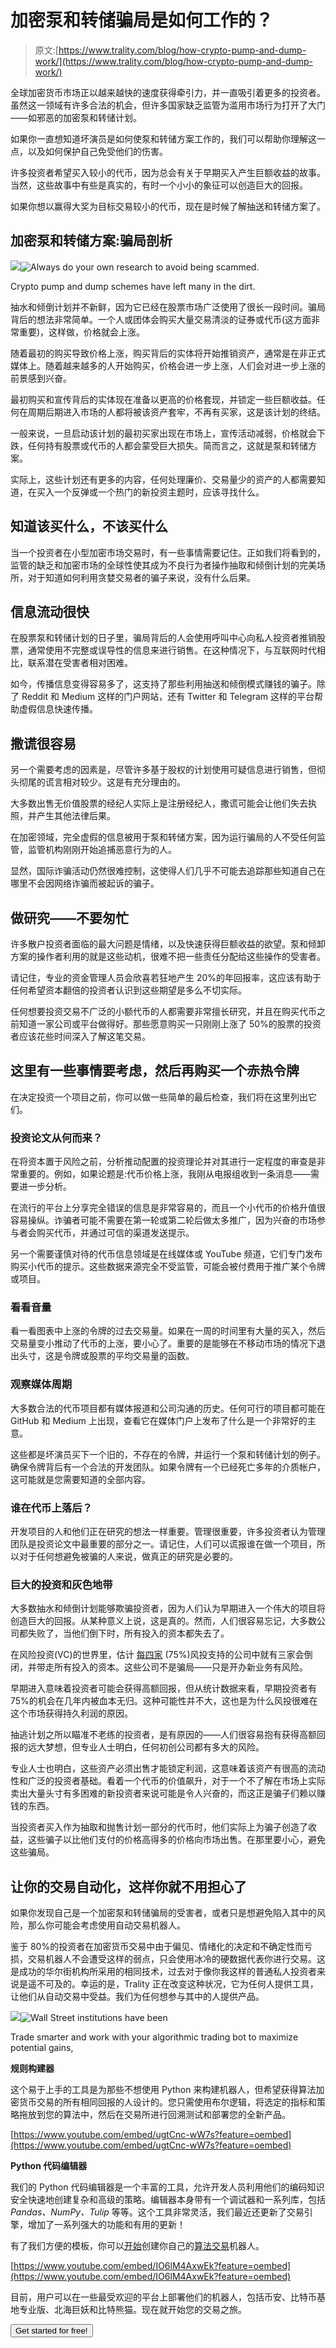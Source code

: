 # 加密泵和转储骗局是如何工作的？

> 原文:[https://www.trality.com/blog/how-crypto-pump-and-dump-work/](https://www.trality.com/blog/how-crypto-pump-and-dump-work/)

全球加密货币市场正以越来越快的速度获得牵引力，并一直吸引着更多的投资者。虽然这一领域有许多合法的机会，但许多国家缺乏监管为滥用市场行为打开了大门——如邪恶的加密泵和转储计划。

如果你一直想知道坏演员是如何使泵和转储方案工作的，我们可以帮助你理解这一点，以及如何保护自己免受他们的伤害。

许多投资者希望买入较小的代币，因为总会有关于早期买入产生巨额收益的故事。当然，这些故事中有些是真实的，有时一个小小的象征可以创造巨大的回报。

如果你想以赢得大奖为目标交易较小的代币，现在是时候了解抽送和转储方案了。

## 加密泵和转储方案:骗局剖析

![](img/4ba40e80747fb9d9f495e8f8fb4a793b.png)![Always do your own research to avoid being scammed.](img/6a9763e90ea27269bacd689dcec296a5.png)



Crypto pump and dump schemes have left many in the dirt.



抽水和倾倒计划并不新鲜，因为它已经在股票市场广泛使用了很长一段时间。骗局背后的想法非常简单。一个人或团体会购买大量交易清淡的证券或代币(这方面非常重要)，这样做，价格就会上涨。

随着最初的购买导致价格上涨，购买背后的实体将开始推销资产，通常是在非正式媒体上。随着越来越多的人开始购买，价格会进一步上涨，人们会对进一步上涨的前景感到兴奋。

最初购买和宣传背后的实体现在准备以更高的价格套现，并锁定一些巨额收益。任何在周期后期进入市场的人都将被该资产套牢，不再有买家，这是该计划的终结。

一般来说，一旦启动该计划的最初买家出现在市场上，宣传活动减弱，价格就会下跌，任何持有股票或代币的人都会蒙受巨大损失。简而言之，这就是泵和转储方案。

实际上，这些计划还有更多的内容，任何处理廉价、交易量少的资产的人都需要知道，在买入一个反弹或一个热门的新投资主题时，应该寻找什么。

## 知道该买什么，不该买什么

当一个投资者在小型加密市场交易时，有一些事情需要记住。正如我们将看到的，监管的缺乏和加密市场的全球性使其成为不良行为者操作抽取和倾倒计划的完美场所，对于知道如何利用贪婪交易者的骗子来说，没有什么后果。

## 信息流动很快

在股票泵和转储计划的日子里，骗局背后的人会使用呼叫中心向私人投资者推销股票，通常使用不完整或误导性的信息来进行销售。在这种情况下，与互联网时代相比，联系潜在受害者相对困难。

如今，传播信息变得容易多了，这支持了那些利用抽送和倾倒模式赚钱的骗子。除了 Reddit 和 Medium 这样的门户网站，还有 Twitter 和 Telegram 这样的平台帮助虚假信息快速传播。

## 撒谎很容易

另一个需要考虑的因素是，尽管许多基于股权的计划使用可疑信息进行销售，但彻头彻尾的谎言相对较少。这是有充分理由的。

大多数出售无价值股票的经纪人实际上是注册经纪人，撒谎可能会让他们失去执照，并产生其他法律后果。

在加密领域，完全虚假的信息被用于泵和转储方案，因为运行骗局的人不受任何监管，监管机构刚刚开始追捕恶意行为的人。

显然，国际诈骗活动仍然很难控制，这使得人们几乎不可能去追踪那些知道自己在哪里不会因网络诈骗而被起诉的骗子。

## 做研究——不要匆忙

许多散户投资者面临的最大问题是情绪，以及快速获得巨额收益的欲望。泵和倾卸方案的操作者利用的就是这些动机，很难不把一些责任分配给这些操作的受害者。

请记住，专业的资金管理人员会欣喜若狂地产生 20%的年回报率，这应该有助于任何希望资本翻倍的投资者认识到这些期望是多么不切实际。

任何想要投资交易不广泛的小额代币的人都需要非常擅长研究，并且在购买代币之前知道一家公司或平台做得好。那些愿意购买一只刚刚上涨了 50%的股票的投资者应该花些时间深入了解这笔交易。

## 这里有一些事情要考虑，然后再购买一个赤热令牌

在决定投资一个项目之前，你可以做一些简单的最后检查，我们将在这里列出它们。

### 投资论文从何而来？

在将资本置于风险之前，分析推动配置的投资理论并对其进行一定程度的审查是非常重要的。例如，如果论题是:代币价格上涨，我刚从电报组收到一条消息——需要进一步分析。

在流行的平台上分享完全错误的信息是非常容易的，而且一个小代币的价格升值很容易操纵。诈骗者可能不需要在第一轮或第二轮后做太多推广，因为兴奋的市场参与者会购买代币，并通过可信的渠道发送提示。

另一个需要谨慎对待的代币信息领域是在线媒体或 YouTube 频道，它们专门发布购买小代币的提示。这些数据来源完全不受监管，可能会被付费用于推广某个令牌或项目。

### 看看音量

看一看图表中上涨的令牌的过去交易量。如果在一周的时间里有大量的买入，然后交易量变小推动了代币的上涨，要小心了。重要的是能够在不移动市场的情况下退出头寸，这是令牌或股票的平均交易量的函数。

### 观察媒体周期

大多数合法的代币项目都有媒体报道和公司沟通的历史。任何可行的项目都可能在 GitHub 和 Medium 上出现，查看它在媒体门户上发布了什么是一个非常好的主意。

这些都是坏演员买下一个旧的，不存在的令牌，并运行一个泵和转储计划的例子。确保令牌背后有一个合法的开发团队。如果令牌有一个已经死亡多年的介质帐户，这可能就是您需要知道的全部内容。

### 谁在代币上落后？

开发项目的人和他们正在研究的想法一样重要。管理很重要，许多投资者认为管理团队是投资论文中最重要的部分之一。请记住，人们可以谎报谁在做一个项目，所以对于任何想避免被骗的人来说，做真正的研究是必要的。

### 巨大的投资和灰色地带

大多数抽水和倾倒计划能够欺骗投资者，因为人们认为早期进入一个伟大的项目将创造巨大的回报。从某种意义上说，这是真的。然而，人们很容易忘记，大多数公司都失败了，当他们倒下时，所有投入的资本都失去了。

在风险投资(VC)的世界里，估计 [每四家](https://www.fastcompany.com/3003827/why-most-venture-backed-companies-fail) (75%)风投支持的公司中就有三家会倒闭，并带走所有投入的资本。这些公司不是骗局——只是开办新业务有风险。

早期进入意味着投资者可能会获得高额回报，但从统计数据来看，早期投资者有 75%的机会在几年内被血本无归。这种可能性并不大，这也是为什么风投很难在这个市场获得持久利润的原因。

抽逃计划之所以瞄准不老练的投资者，是有原因的——人们很容易抱有获得高额回报的远大梦想，但专业人士明白，任何初创公司都有多大的风险。

专业人士也明白，这些资产必须出售才能锁定利润，这意味着该资产有很高的流动性和广泛的投资者基础。看着一个代币的价值飙升，对于一个不了解在市场上实际卖出大量头寸有多困难的新投资者来说可能是令人兴奋的，而这正是骗子们赖以赚钱的东西。

当投资者买入作为抽取和抛售计划一部分的代币时，他们实际上为骗子创造了收益，这些骗子以比他们支付的价格高得多的价格向市场出售。在那里要小心，避免这些骗局。

## 让你的交易自动化，这样你就不用担心了

如果你发现自己是一个加密泵和转储骗局的受害者，或者只是想避免陷入其中的风险，那么你可能会考虑使用自动交易机器人。

鉴于 80%的投资者在加密货币交易中由于偏见、情绪化的决定和不确定性而亏损，交易机器人不会遭受这样的弱点，只会使用冰冷的硬数据代表你进行交易。这是成功的华尔街机构所采用的相同技术，过去对于像你我这样的普通私人投资者来说是遥不可及的。幸运的是，Trality 正在改变这种状况，它为任何人提供工具，让他们从自动交易中受益。我们为任何想参与其中的人提供产品。

![](img/9263a475552d2f688f3d795e9a6a3352.png)![Wall Street institutions have been ](img/1848c32b04e73a07092634c98a387002.png)



Trade smarter and work with your algorithmic trading bot to maximize potential gains,



**规则构建器**

这个易于上手的工具是为那些不想使用 Python 来构建机器人，但希望获得算法加密货币交易的所有相同回报的人设计的。您只需使用布尔逻辑，将选定的指标和策略拖放到您的算法中，然后在交易所进行回溯测试和部署您的全新产品。



[https://www.youtube.com/embed/ugtCnc-wW7s?feature=oembed](https://www.youtube.com/embed/ugtCnc-wW7s?feature=oembed)



**Python 代码编辑器**

我们的 Python 代码编辑器是一个丰富的工具，允许开发人员利用他们的编码知识安全快速地创建复杂和高级的策略。编辑器本身带有一个调试器和一系列库，包括 *Pandas、NumPy、Tulip* 等等。这个工具非常灵活，我们最近还更新了交易引擎，增加了一系列强大的功能和有用的更新！

有了我们方便的模板，你可以[开始](https://auth.trality.com/#/signup)创建你自己的[算法交易](/blog/algorithmic-trading)机器人。



[https://www.youtube.com/embed/IO6lM4AxwEk?feature=oembed](https://www.youtube.com/embed/IO6lM4AxwEk?feature=oembed)



目前，用户可以在一些最受欢迎的平台上部署他们的机器人，包括币安、比特币基地专业版、北海巨妖和比特熊猫。现在就开始您的交易之旅。

<button type="button" class="chakra-button css-1hnfsz">Get started for free!</button>